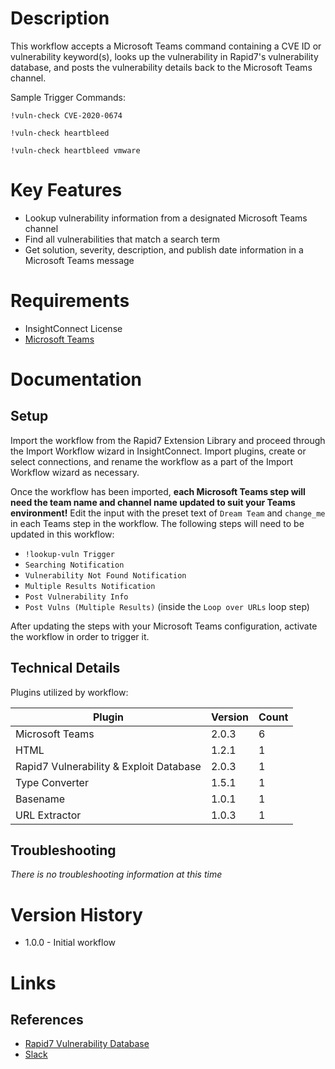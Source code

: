 # Description

This workflow accepts a Microsoft Teams command containing a CVE ID or vulnerability keyword(s), looks up the vulnerability in Rapid7's vulnerability database, and posts the vulnerability details back to the Microsoft Teams channel.

Sample Trigger Commands:

`!vuln-check CVE-2020-0674`

`!vuln-check heartbleed`

`!vuln-check heartbleed vmware`


# Key Features

* Lookup vulnerability information from a designated Microsoft Teams channel
* Find all vulnerabilities that match a search term
* Get solution, severity, description, and publish date information in a Microsoft Teams message

# Requirements

* InsightConnect License
* [Microsoft Teams](https://insightconnect.help.rapid7.com/docs/microsoft-teams)

# Documentation

## Setup

Import the workflow from the Rapid7 Extension Library and proceed through the Import Workflow wizard in InsightConnect. Import plugins, create or select connections, and rename the workflow as a part of the Import Workflow wizard as necessary.

Once the workflow has been imported, **each Microsoft Teams step will need the team name and channel name updated to suit your Teams environment!** Edit the input with the preset text of `Dream Team` and `change_me` in each Teams step in the workflow. The following steps will need to be updated in this workflow:
* `!lookup-vuln Trigger`
* `Searching Notification`
* `Vulnerability Not Found Notification`
* `Multiple Results Notification`
* `Post Vulnerability Info`
* `Post Vulns (Multiple Results)` (inside the `Loop over URLs` loop step)

After updating the steps with your Microsoft Teams configuration, activate the workflow in order to trigger it.

## Technical Details

Plugins utilized by workflow:

|Plugin|Version|Count|
|----|----|--------|
|Microsoft Teams|2.0.3|6|
|HTML|1.2.1|1|
|Rapid7 Vulnerability & Exploit Database|2.0.3|1|
|Type Converter|1.5.1|1|
|Basename|1.0.1|1|
|URL Extractor|1.0.3|1|

## Troubleshooting

_There is no troubleshooting information at this time_

# Version History

* 1.0.0 - Initial workflow

# Links

## References

* [Rapid7 Vulnerability Database](https://www.rapid7.com/db)
* [Slack](https://slack.com)
